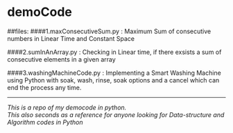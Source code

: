 # demoCode

##files:
####1.maxConsecutiveSum.py : 
Maximum Sum of consecutive numbers in Linear Time and Constant Space 

####2.sumInAnArray.py :
Checking in Linear time, if there exsists a sum of consecutive elements in a given array

####3.washingMachineCode.py :
Implementing a Smart Washing Machine using Python with soak, wash, rinse, soak options and a cancel which can end the process any time.

---
_This is a repo of my democode in python._  
_This also seconds as a reference for anyone looking for Data-structure and Algorithm codes in Python_
